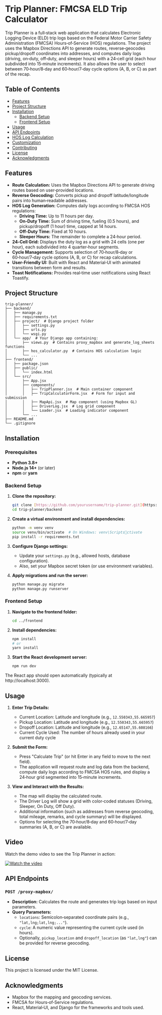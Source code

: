 # Trip Planner: FMCSA ELD Trip Calculator

Trip Planner is a full‑stack web application that calculates Electronic Logging Device (ELD) trip logs based on the Federal Motor Carrier Safety Administration (FMCSA) Hours‑of‑Service (HOS) regulations. The project uses the Mapbox Directions API to generate routes, reverse‑geocodes pickup/dropoff coordinates into addresses, and computes daily logs (driving, on‑duty, off‑duty, and sleeper hours) with a 24‑cell grid (each hour subdivided into 15‑minute increments). It also allows the user to select between 70‑hour/8‑day and 60‑hour/7‑day cycle options (A, B, or C) as part of the recap.

## Table of Contents

- [Features](#features)
- [Project Structure](#project-structure)
- [Installation](#installation)
  - [Backend Setup](#backend-setup)
  - [Frontend Setup](#frontend-setup)
- [Usage](#usage)
- [API Endpoints](#api-endpoints)
- [HOS Log Calculation](#hos-log-calculation)
- [Customization](#customization)
- [Contributing](#contributing)
- [License](#license)
- [Acknowledgments](#acknowledgments)

## Features

- **Route Calculation:** Uses the Mapbox Directions API to generate driving routes based on user‑provided locations.
- **Reverse Geocoding:** Converts pickup and dropoff latitude/longitude pairs into human‑readable addresses.
- **HOS Log Generation:** Computes daily logs according to FMCSA HOS regulations:
  - **Driving Time:** Up to 11 hours per day.
  - **On‑Duty Time:** Sum of driving time, fueling (0.5 hours), and pickup/dropoff (1 hour) time, capped at 14 hours.
  - **Off‑Duty Time:** Fixed at 10 hours.
  - **Sleeper Hours:** The remainder to complete a 24‑hour period.
- **24‑Cell Grid:** Displays the duty log as a grid with 24 cells (one per hour), each subdivided into 4 quarter‑hour segments.
- **Cycle Management:** Supports selection of 70‑hour/8‑day or 60‑hour/7‑day cycle options (A, B, or C) for recap calculations.
- **User-Friendly UI:** Built with React and Material‑UI with animated transitions between form and results.
- **Toast Notifications:** Provides real‑time user notifications using React Toastify.

## Project Structure

```
trip-planner/
├── backend/
│   ├── manage.py
│   ├── requirements.txt
│   ├── project/  # Django project folder
│   │   ├── settings.py
│   │   ├── urls.py
│   │   └── wsgi.py
│   └── app/  # Your Django app containing:
│       ├── views.py  # Contains proxy_mapbox and generate_log_sheets functions
│       ├── hos_calculator.py  # Contains HOS calculation logic
│       └── ...
├── frontend/
│   ├── package.json
│   ├── public/
│   │   └── index.html
│   └── src/
│       ├── App.jsx
│       ├── components/
│       │   ├── TripPlanner.jsx  # Main container component
│       │   ├── TripCalculatorForm.jsx  # Form for input and submission
│       │   ├── MapApi.jsx  # Map component (using Mapbox GL)
│       │   ├── DriverLog.jsx  # Log grid component
│       │   └── Loader.jsx  # Loading indicator component
│       └── ...
├── README.md
└── .gitignore
```

## Installation

### Prerequisites

- **Python 3.8+**
- **Node.js 14+** (or later)
- **npm** or **yarn**

### Backend Setup

1. **Clone the repository:**

   ```bash
   git clone [https://github.com/yourusername/trip-planner.git](https://github.com/LM-Fighter-10/TripPlanner)
   cd trip-planner/backend
   ```

2. **Create a virtual environment and install dependencies:**

   ```bash
   python -m venv venv
   source venv/bin/activate  # On Windows: venv\Scriptsctivate
   pip install -r requirements.txt
   ```

3. **Configure Django settings:**

   - Update your `settings.py` (e.g., allowed hosts, database configuration).
   - Also, set your Mapbox secret token (or use environment variables).

4. **Apply migrations and run the server:**

   ```bash
   python manage.py migrate
   python manage.py runserver
   ```

### Frontend Setup

1. **Navigate to the frontend folder:**

   ```bash
   cd ../frontend
   ```

2. **Install dependencies:**

   ```bash
   npm install
   # or
   yarn install
   ```

3. **Start the React development server:**

   ```bash
   npm run dev
   ```

The React app should open automatically (typically at http://localhost:3000).

## Usage

1. **Enter Trip Details:**
   - Current Location: Latitude and longitude (e.g., `12.550343,55.665957`)
   - Pickup Location: Latitude and longitude (e.g., `12.550343,55.665957`)
   - Dropoff Location: Latitude and longitude (e.g., `12.65147,55.608166`)
   - Current Cycle Used: The number of hours already used in your current duty cycle

2. **Submit the Form:**

   - Press "Calculate Trip" (or hit Enter in any field to move to the next field).
   - The application will request route and log data from the backend, compute daily logs according to FMCSA HOS rules, and display a 24‑hour grid segmented into 15‑minute increments.

3. **View and Interact with the Results:**

   - The map will display the calculated route.
   - The Driver Log will show a grid with color‑coded statuses (Driving, Sleeper, On Duty, Off Duty).
   - Additional information (such as addresses from reverse geocoding, total mileage, remarks, and cycle summary) will be displayed.
   - Options for selecting the 70‑hour/8‑day and 60‑hour/7‑day summaries (A, B, or C) are available.

## Video

Watch the demo video to see the Trip Planner in action:

[![Watch the video](https://img.youtube.com/vi/YOUR_VIDEO_ID/maxresdefault.jpg)](https://www.youtube.com/watch?v=YOUR_VIDEO_ID)

## API Endpoints

### `POST /proxy-mapbox/`

- **Description:** Calculates the route and generates trip logs based on input parameters.
- **Query Parameters:** 
  - `locations`: Semicolon‑separated coordinate pairs (e.g., `"lat,lng;lat,lng;..."`).
  - `cycle`: A numeric value representing the current cycle used (in hours).
  - Optionally, `pickup_location` and `dropoff_location` (as `"lat,lng"`) can be provided for reverse geocoding.

## License

This project is licensed under the MIT License.

## Acknowledgments

- Mapbox for the mapping and geocoding services.
- FMCSA for Hours‑of‑Service regulations.
- React, Material‑UI, and Django for the frameworks and tools used.

